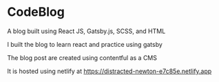 # CodeBlog
A blog built using React JS, Gatsby.js, SCSS, and HTML

I built the blog to learn react and practice using gatsby

The blog post are created using contentful as a CMS

It is hosted using netlify at https://distracted-newton-e7c85e.netlify.app
